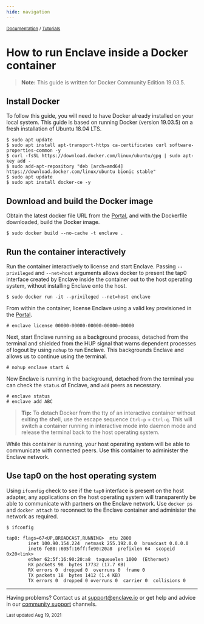 ```yaml
---
hide: navigation
---
```


<small>[Documentation](/) / [Tutorials](/tutorials)</small>

# How to run Enclave inside a Docker container

> **Note:** This guide is written for Docker Community Edition 19.03.5.

## Install Docker

To follow this guide, you will need to have Docker already installed on your local system. This guide is based on running Docker (version 19.03.5) on a fresh installation of Ubuntu 18.04 LTS.

```
$ sudo apt update
$ sudo apt install apt-transport-https ca-certificates curl software-properties-common -y
$ curl -fsSL https://download.docker.com/linux/ubuntu/gpg | sudo apt-key add -
$ sudo add-apt-repository "deb [arch=amd64] https://download.docker.com/linux/ubuntu bionic stable"
$ sudo apt update
$ sudo apt install docker-ce -y
```

## Download and build the Docker image

Obtain the latest docker file URL from the [Portal](https://portal.enclave.io), and with the Dockerfile downloaded, build the Docker image.

```
$ sudo docker build --no-cache -t enclave .
```

## Run the container interactively

Run the container interactively to license and start Enclave. Passing `--privileged` and `--net=host` arguments allows docker to present the tap0 interface created by Enclave inside the container out to the host operating system, without installing Enclave onto the host.

```
$ sudo docker run -it --privileged --net=host enclave
```

From within the container, license Enclave using a valid key provisioned in the [Portal](https://portal.enclave.io).

```
# enclave license 00000-00000-00000-00000-00000
```

Next, start Enclave running as a background process, detached from the terminal and shielded from the HUP signal that warns dependent processes of logout by using `nohup` to run Enclave. This backgrounds Enclave and allows us to continue using the terminal.

```
# nohup enclave start &
```

Now Enclave is running in the background, detached from the terminal you can check the `status` of Enclave, and `add` peers as necessary.

```
# enclave status
# enclave add ABC
```

> **Tip:** To detach Docker from the tty of an interactive container without exiting the shell, use the escape sequence `Ctrl-p` + `Ctrl-q`. This will switch a container running in interactive mode into daemon mode and release the terminal back to the host operating system.

While this container is running, your host operating system will be able to communicate with connected peers. Use this container to administer the Enclave network.

## Use tap0 on the host operating system

Using `ifconfig` check to see if the `tap0` interface is present on the host adapter, any applications on the host operating system will transparently be able to communicate with partners on the Enclave network. Use `docker ps` and `docker attach` to reconnect to the Enclave container and administer the network as required.

```
$ ifconfig

tap0: flags=67<UP,BROADCAST,RUNNING>  mtu 2800
        inet 100.90.154.224  netmask 255.192.0.0  broadcast 0.0.0.0
        inet6 fe80::605f:16ff:fe90:20a8  prefixlen 64  scopeid 0x20<link>
        ether 62:5f:16:90:20:a8  txqueuelen 1000  (Ethernet)
        RX packets 98  bytes 17732 (17.7 KB)
        RX errors 0  dropped 0  overruns 0  frame 0
        TX packets 18  bytes 1412 (1.4 KB)
        TX errors 0  dropped 0 overruns 0  carrier 0  collisions 0
```

---

Having problems? Contact us at [support@enclave.io](mailto:support@enclave.io) or get help and advice in our [community support](/community-support/) channels.

<small>Last updated Aug 19, 2021</small>